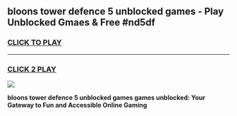 
## bloons tower defence 5 unblocked games - Play Unblocked Gmaes & Free #nd5df
<h3>
<a href="https://news.freeplayer.one?title=bloons_tower_defence_5_unblocked_games&ref=03M">CLICK TO PLAY</a></h3>
<hr>

<h3>
<a href="https://news.freeplayer.one?title=bloons_tower_defence_5_unblocked_games&ref=03M">CLICK 2 PLAY</a>
  
</h3>

<a href="https://news.freeplayer.one?title=bloons_tower_defence_5_unblocked_games&ref=03M"><img src="https://clearcache.store/games.png"></a>


**bloons tower defence 5 unblocked games games unblocked: Your Gateway to Fun and Accessible Online Gaming**
